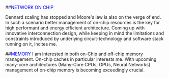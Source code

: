 ##<span style="color:blue">NETWORK ON CHIP</span>

Dennard scaling has stopped and Moore's law is also on the verge of end. In such a scenario better management of on-chip resources is the key for high performant and energy efficient architecture. Coming up with innovative interconnection design, while keeping in mind the limitations and constraints introduced by underlying circuit-technology and software stack running on it, incites me.

##<span style="color:blue">MEMORY</span>
I am interested in both on-Chip and off-chip memory management. On-chip caches in particular interests me. With upcoming many-core architectures (Many-Core CPUs, GPUs, Neural Networks) management of on-chip memory is becoming exceedingly crucial.

